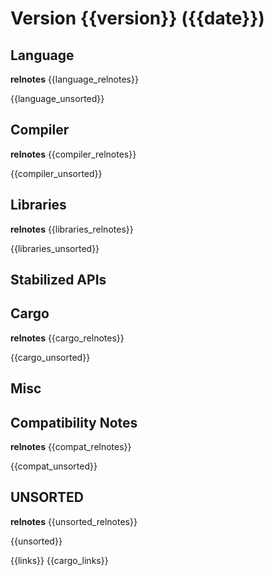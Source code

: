 Version {{version}} ({{date}})
==========================

Language
--------
**relnotes**
{{language_relnotes}}

{{language_unsorted}}

Compiler
--------
**relnotes**
{{compiler_relnotes}}

{{compiler_unsorted}}

Libraries
---------
**relnotes**
{{libraries_relnotes}}

{{libraries_unsorted}}

Stabilized APIs
---------------

Cargo
-----
**relnotes**
{{cargo_relnotes}}

{{cargo_unsorted}}

Misc
----

Compatibility Notes
-------------------
**relnotes**
{{compat_relnotes}}

{{compat_unsorted}}

UNSORTED
--------
**relnotes**
{{unsorted_relnotes}}

{{unsorted}}

{{links}}
{{cargo_links}}


